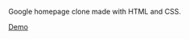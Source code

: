 Google homepage clone made with HTML and CSS.

<a class="README-link" href="https://lionelroy.github.io/google-homepage/">Demo</a>
